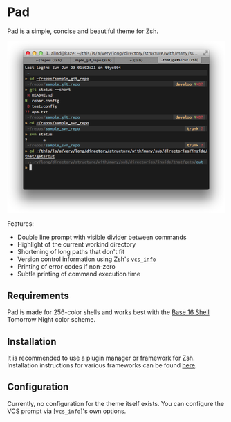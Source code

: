 Pad
===

Pad is a simple, concise and beautiful theme for Zsh.

![Screenshot of Pad](screenshot.png "Pad Screenshot")

Features:

* Double line prompt with visible divider between commands
* Highlight of the current workind directory
* Shortening of long paths that don't fit
* Version control information using Zsh's [`vcs_info`][vcs_info]
* Printing of error codes if non-zero
* Subtle printing of command execution time

Requirements
------------

Pad is made for 256-color shells and works best with the [Base 16 Shell][base-16-shell] Tomorrow Night color scheme.

Installation
------------

It is recommended to use a plugin manager or framework for Zsh. Installation instructions for various frameworks can be found [here][installation].

Configuration
-------------

Currently, no configuration for the theme itself exists. You can configure the
VCS prompt via [`vcs_info`]'s own options.

[base-16-shell]: https://github.com/chriskempson/base16-shell "Base 16 Shell"
[vcs_info]: http://zsh.sourceforge.net/Doc/Release/User-Contributions.html#Version-Control-Information "Zsh vcs_info"
[installation]: https://github.com/unixorn/awesome-zsh-plugins#installation "Zsh plugin installation"
